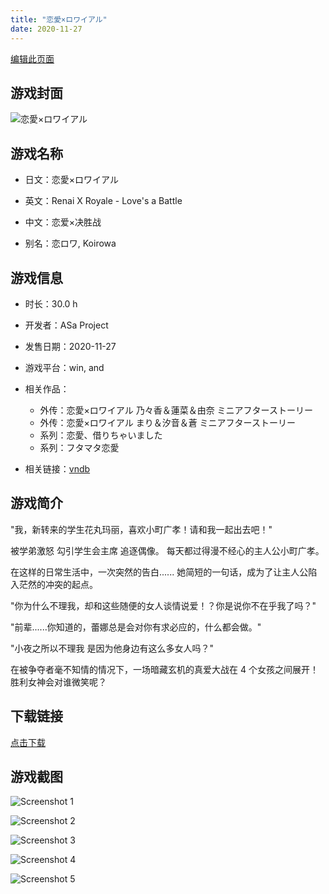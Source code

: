 ```yaml
---
title: "恋愛×ロワイアル"
date: 2020-11-27
---
```

[编辑此页面](https://github.com/ACG-3/ADV3-source/blob/main/source/_posts/games/%E6%81%8B%E6%84%9B%C3%97%E3%83%AD%E3%83%AF%E3%82%A4%E3%82%A2%E3%83%AB.md)

## 游戏封面

![恋愛×ロワイアル](https%3A//pan.timero.xyz/onedrive/img_lib_001/%E6%81%8B%E6%84%9B%C3%97%E3%83%AD%E3%83%AF%E3%82%A4%E3%82%A2%E3%83%AB_cover.avif)


## 游戏名称

- 日文：恋愛×ロワイアル
- 英文：Renai X Royale - Love's a Battle
- 中文：恋爱×决胜战

- 别名：恋ロワ, Koirowa


## 游戏信息

- 时长：30.0 h
- 开发者：ASa Project
- 发售日期：2020-11-27
- 游戏平台：win, and
- 相关作品：
   - 外传：恋愛×ロワイアル 乃々香＆蓮菜＆由奈 ミニアフターストーリー
   - 外传：恋愛×ロワイアル まり＆汐音＆蒼 ミニアフターストーリー
   - 系列：恋愛、借りちゃいました
   - 系列：フタマタ恋愛

- 相关链接：[vndb](https://vndb.org/v28633)


## 游戏简介

"我，新转来的学生花丸玛丽，喜欢小町广孝！请和我一起出去吧！"

被学弟激怒
勾引学生会主席
追逐偶像。
每天都过得漫不经心的主人公小町广孝。

在这样的日常生活中，一次突然的告白......
她简短的一句话，成为了让主人公陷入茫然的冲突的起点。

"你为什么不理我，却和这些随便的女人谈情说爱！？你是说你不在乎我了吗？"

"前辈......你知道的，蕾娜总是会对你有求必应的，什么都会做。"

"小夜之所以不理我 是因为他身边有这么多女人吗？"

在被争夺者毫不知情的情况下，一场暗藏玄机的真爱大战在 4 个女孩之间展开！
胜利女神会对谁微笑呢？




## 下载链接

[点击下载](https://pan.timero.xyz/onedrive/adv_lib_001/%E6%81%8B%E6%84%9B%C3%97%E3%83%AD%E3%83%AF%E3%82%A4%E3%82%A2%E3%83%AB)


## 游戏截图


![Screenshot 1](https%3A//pan.timero.xyz/onedrive/img_lib_001/%E6%81%8B%E6%84%9B%C3%97%E3%83%AD%E3%83%AF%E3%82%A4%E3%82%A2%E3%83%AB_Screenshot_1.avif)

![Screenshot 2](https%3A//pan.timero.xyz/onedrive/img_lib_001/%E6%81%8B%E6%84%9B%C3%97%E3%83%AD%E3%83%AF%E3%82%A4%E3%82%A2%E3%83%AB_Screenshot_2.avif)

![Screenshot 3](https%3A//pan.timero.xyz/onedrive/img_lib_001/%E6%81%8B%E6%84%9B%C3%97%E3%83%AD%E3%83%AF%E3%82%A4%E3%82%A2%E3%83%AB_Screenshot_3.avif)

![Screenshot 4](https%3A//pan.timero.xyz/onedrive/img_lib_001/%E6%81%8B%E6%84%9B%C3%97%E3%83%AD%E3%83%AF%E3%82%A4%E3%82%A2%E3%83%AB_Screenshot_4.avif)

![Screenshot 5](https%3A//pan.timero.xyz/onedrive/img_lib_001/%E6%81%8B%E6%84%9B%C3%97%E3%83%AD%E3%83%AF%E3%82%A4%E3%82%A2%E3%83%AB_Screenshot_5.avif)

